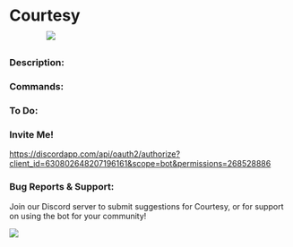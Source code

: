 # Courtesy &nbsp; &nbsp; &nbsp; &nbsp; &nbsp; &nbsp; &nbsp; &nbsp; &nbsp; &nbsp; &nbsp; &nbsp; &nbsp; &nbsp; &nbsp; &nbsp; &nbsp; &nbsp; &nbsp; &nbsp; &nbsp; &nbsp; &nbsp; &nbsp; &nbsp; &nbsp; &nbsp; &nbsp; &nbsp; &nbsp; &nbsp; &nbsp; &nbsp; [![](https://discordapp.com/api/guilds/630989618317230090/widget.png?style=shield)](https://discord.gg/z9qA8KY)

### Description:

### Commands:

### To Do:

### Invite Me!
https://discordapp.com/api/oauth2/authorize?client_id=630802648207196161&scope=bot&permissions=268528886

### Bug Reports & Support:
Join our Discord server to submit suggestions for Courtesy, or for support on using the bot for your community!


[![](https://discordapp.com/api/guilds/630989618317230090/widget.png?style=banner2)](https://discord.gg/z9qA8KY)


